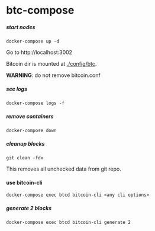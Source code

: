 # btc-compose

##### start nodes

```
docker-compose up -d
```

Go to http://localhost:3002

Bitcoin dir is mounted at [./config/btc](./config/btc).

**WARNING**: do not remove bitcoin.conf

##### see logs

```
docker-compose logs -f
```

##### remove containers

```
docker-compose down
```

##### cleanup blocks

```
git clean -fdx
```
This removes all unchecked data from git repo.

#### use bitcoin-cli

```
docker-compose exec btcd bitcoin-cli <any cli options>
```

##### generate 2 blocks

```
docker-compose exec btcd bitcoin-cli generate 2
```

